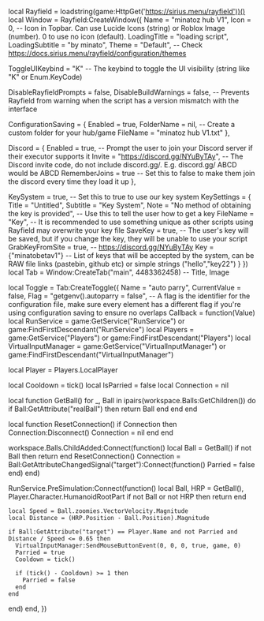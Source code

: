 local Rayfield = loadstring(game:HttpGet('https://sirius.menu/rayfield'))()
local Window = Rayfield:CreateWindow({
   Name = "minatoz hub V1",
   Icon = 0, -- Icon in Topbar. Can use Lucide Icons (string) or Roblox Image (number). 0 to use no icon (default).
   LoadingTitle = "loading script",
   LoadingSubtitle = "by minato",
   Theme = "Default", -- Check https://docs.sirius.menu/rayfield/configuration/themes

   ToggleUIKeybind = "K" -- The keybind to toggle the UI visibility (string like "K" or Enum.KeyCode)

   DisableRayfieldPrompts = false,
   DisableBuildWarnings = false, -- Prevents Rayfield from warning when the script has a version mismatch with the interface

   ConfigurationSaving = {
      Enabled = true,
      FolderName = nil, -- Create a custom folder for your hub/game
      FileName = "minatoz hub V1.txt"
   },

   Discord = {
      Enabled = true, -- Prompt the user to join your Discord server if their executor supports it
      Invite = "https://discord.gg/NYuByTAy", -- The Discord invite code, do not include discord.gg/. E.g. discord.gg/ ABCD would be ABCD
      RememberJoins = true -- Set this to false to make them join the discord every time they load it up
   },

   KeySystem = true, -- Set this to true to use our key system
   KeySettings = {
      Title = "Untitled",
      Subtitle = "Key System",
      Note = "No method of obtaining the key is provided", -- Use this to tell the user how to get a key
      FileName = "Key", -- It is recommended to use something unique as other scripts using Rayfield may overwrite your key file
      SaveKey = true, -- The user's key will be saved, but if you change the key, they will be unable to use your script
      GrabKeyFromSite = true, -- https://discord.gg/NYuByTAy
      Key = {"minatobetav1"} -- List of keys that will be accepted by the system, can be RAW file links (pastebin, github etc) or simple strings ("hello","key22")
   }
})
local Tab = Window:CreateTab("main", 4483362458) -- Title, Image


local Toggle = Tab:CreateToggle({
   Name = "auto parry",
   CurrentValue = false,
   Flag = "getgenv().autoparry = false", -- A flag is the identifier for the configuration file, make sure every element has a different flag if you're using configuration saving to ensure no overlaps
   Callback = function(Value)
 local RunService = game:GetService("RunService") or game:FindFirstDescendant("RunService")
local Players = game:GetService("Players") or game:FindFirstDescendant("Players")
local VirtualInputManager = game:GetService("VirtualInputManager") or game:FindFirstDescendant("VirtualInputManager")

local Player = Players.LocalPlayer

local Cooldown = tick()
local IsParried = false
local Connection = nil

local function GetBall()
  for _, Ball in ipairs(workspace.Balls:GetChildren()) do
    if Ball:GetAttribute("realBall") then
      return Ball
    end
  end
end

local function ResetConnection()
    if Connection then
        Connection:Disconnect()
        Connection = nil
    end
end

workspace.Balls.ChildAdded:Connect(function()
    local Ball = GetBall()
    if not Ball then return end
    ResetConnection()
    Connection = Ball:GetAttributeChangedSignal("target"):Connect(function()
        Parried = false
    end)
end)

RunService.PreSimulation:Connect(function()
    local Ball, HRP = GetBall(), Player.Character.HumanoidRootPart
    if not Ball or not HRP then
      return
    end
    
    local Speed = Ball.zoomies.VectorVelocity.Magnitude
    local Distance = (HRP.Position - Ball.Position).Magnitude
    
    if Ball:GetAttribute("target") == Player.Name and not Parried and Distance / Speed <= 0.65 then
      VirtualInputManager:SendMouseButtonEvent(0, 0, 0, true, game, 0)
      Parried = true
      Cooldown = tick()
      
      if (tick() - Cooldown) >= 1 then
        Parried = false
      end
    end
end)
   end,
})

